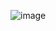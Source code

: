 ![image](https://github.com/D-spec-sec/Cybersecurity/assets/172300374/d7dadc37-0a81-4116-9ccd-51ea03ca6a31)
